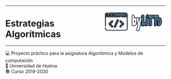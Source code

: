 ___
<p align="right">
  <img src="imagenes/logo-LiTTo.png" width="200" style="float: right" />
</p>

  # Estrategias Algorítmicas

___

:computer: Proyecto práctico para la asignatura Algorítimica y Modelos de computación   
:school: Universidad de Huelva  
:books: Curso 2019-2020   
